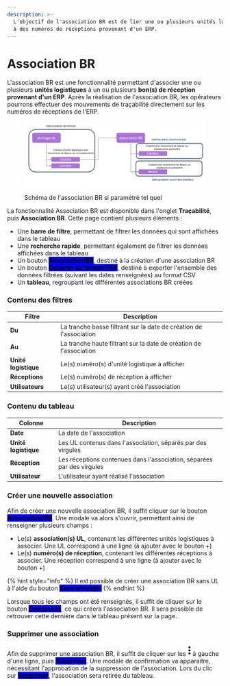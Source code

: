 ```yaml
---
description: >-
  L'objectif de l'association BR est de lier une ou plusieurs unités logistiques
  à des numéros de réceptions provenant d'un ERP.
---
```


# Association BR

L'association BR est une fonctionnalité permettant d'associer une ou plusieurs **unités logistiques** à un ou plusieurs **bon(s) de réception provenant d'un ERP**. Après la réalisation de l'association BR, les opérateurs pourrons effectuer des mouvements de traçabilité directement sur les numéros de réceptions de l'ERP.&#x20;

<figure><img src="../../.gitbook/assets/association BR.png" alt=""><figcaption><p>Schéma de l'association BR si paramétré tel quel</p></figcaption></figure>

La fonctionnalité Association BR est disponible dans l'onglet **Traçabilité**, puis **Association BR**. Cette page contient plusieurs éléments :&#x20;

* Une **barre de filtre**, permettant de filtrer les données qui sont affichées dans le tableau
* Une **recherche rapide**, permettant également de filtrer les données affichées dans le tableau
* Un bouton <mark style="background-color:blue;">**Association/BR**</mark>, destiné à la création d'une association BR
* Un bouton <mark style="background-color:blue;">**Exporter au format CSV**</mark>, destiné à exporter l'ensemble des données filtrées (suivant les dates renseignées) au format CSV
* Un **tableau**, regroupant les différentes associations BR créées

### Contenu des filtres

| Filtre               | Description                                                        |
| -------------------- | ------------------------------------------------------------------ |
| **Du**               | La tranche basse filtrant sur la date de création de l'association |
| **Au**               | La tranche haute filtrant sur la date de création de l'association |
| **Unité logistique** | Le(s) numéro(s) d'unité logistique à afficher                      |
| **Réceptions**       | Le(s) numéro(s) de réception à afficher                            |
| **Utilisateurs**     | Le(s) utilisateur(s) ayant créé l'association                      |

### Contenu du tableau

| Colonne              | Description                                                            |
| -------------------- | ---------------------------------------------------------------------- |
| **Date**             | La date de l'association                                               |
| **Unité logistique** | Les UL contenus dans l'association, séparés par des virgules           |
| **Réception**        | Les réceptions contenues dans l'association, séparées par des virgules |
| **Utilisateur**      | L'utilisateur ayant réalisé l'association                              |

### Créer une nouvelle association

Afin de créer une nouvelle association BR, il suffit cliquer sur le bouton <mark style="background-color:blue;">**Association/BR**</mark>. Une modale va alors s'ouvrir, permettant ainsi de renseigner plusieurs champs :&#x20;

* Le(s) **association(s) UL**, contenant les différentes unités logistiques à associer. Une UL correspond à une ligne (à ajouter avec le bouton +)
* Le(s) **numéro(s) de réception**, contenant les différentes réceptions à associer. Une réception correspond à une ligne (à ajouter avec le bouton +)

{% hint style="info" %}
Il est possible de créer une association BR sans UL à l'aide du bouton <mark style="background-color:blue;">**Sans arrivage**</mark><mark style="background-color:blue;">.</mark>
{% endhint %}

Lorsque tous les champs ont été renseignés, il suffit de cliquer sur le bouton <mark style="background-color:blue;">**Enregistrer**</mark>, ce qui créera l'association BR. Il sera possible de retrouver cette dernière dans le tableau présent sur la page.

### Supprimer une association

Afin de supprimer une association BR, il suffit de cliquer sur les<img src="../../.gitbook/assets/3-points.png" alt="" data-size="line">à gauche d'une ligne, puis <mark style="background-color:blue;">**Supprimer**</mark>. Une modale de confirmation va apparaitre, nécessitant l'approbation de la suppression de l'association. Lors du clic sur <mark style="background-color:blue;">**Supprimer**</mark>, l'association sera retirée du tableau.
